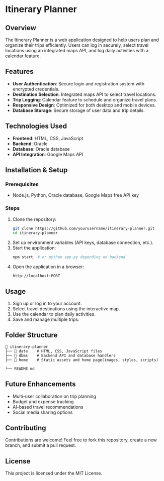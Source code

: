 # Itinerary Planner

## Overview
The Itinerary Planner is a web application designed to help users plan and organize their trips efficiently. Users can log in securely, select travel locations using an integrated maps API, and log daily activities with a calendar feature.

## Features
- **User Authentication**: Secure login and registration system with encrypted credentials.
- **Destination Selection**: Integrated maps API to select travel locations.
- **Trip Logging**: Calendar feature to schedule and organize travel plans.
- **Responsive Design**: Optimized for both desktop and mobile devices.
- **Database Storage**: Secure storage of user data and trip details.

## Technologies Used
- **Frontend**: HTML, CSS, JavaScript
- **Backend**: Oracle
- **Database**: Oracle database
- **API Integration**: Google Maps API

## Installation & Setup

### Prerequisites
- Node.js, Python, Oracle database, Google Maps free API key

### Steps
1. Clone the repository:
   ```sh
   git clone https://github.com/yourusername/itinerary-planner.git
   cd itinerary-planner
   ```
3. Set up environment variables (API keys, database connection, etc.).
4. Start the application:
   ```sh
   npm start  # or python app.py depending on backend
   ```
5. Open the application in a browser:
   ```
   http://localhost:PORT
   ```

## Usage
1. Sign up or log in to your account.
2. Select travel destinations using the interactive map.
3. Use the calendar to plan daily activities.
4. Save and manage multiple trips.

## Folder Structure
```
📂 itinerary-planner
├── 📂 date    # HTML, CSS, JavaScript files
├── 📂 dbms    # Backend API and database handlers
├── 📂 home    # Static assets and home page(images, styles, scripts)

└── README.md
```

## Future Enhancements
- Multi-user collaboration on trip planning
- Budget and expense tracking
- AI-based travel recommendations
- Social media sharing options

## Contributing
Contributions are welcome! Feel free to fork this repository, create a new branch, and submit a pull request.

## License
This project is licensed under the MIT License.

